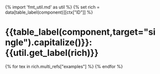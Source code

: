 {% import 'fmt_util.md' as util %}
{% set rich = data[table_label(component)][ctx["ID"]] %}

# {{table_label(component,target="single").capitalize()}}: {{util.get_label(rich)}}


{% for tex in rich.multi_refs["examples"] %}
[](ExampleTable#cldf:{{tex["ID"]}})
{% endfor %}
